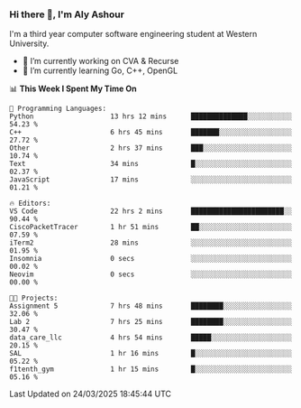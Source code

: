 ### Hi there 👋, I'm Aly Ashour
I'm a third year computer software engineering student at Western University.

- 🔭 I’m currently working on CVA & Recurse
- 🌱 I’m currently learning Go, C++, OpenGL

<!--START_SECTION:waka-->
📊 **This Week I Spent My Time On** 

```text
💬 Programming Languages: 
Python                   13 hrs 12 mins      ██████████████░░░░░░░░░░░   54.23 % 
C++                      6 hrs 45 mins       ███████░░░░░░░░░░░░░░░░░░   27.72 % 
Other                    2 hrs 37 mins       ███░░░░░░░░░░░░░░░░░░░░░░   10.74 % 
Text                     34 mins             █░░░░░░░░░░░░░░░░░░░░░░░░   02.37 % 
JavaScript               17 mins             ░░░░░░░░░░░░░░░░░░░░░░░░░   01.21 % 

🔥 Editors: 
VS Code                  22 hrs 2 mins       ███████████████████████░░   90.44 % 
CiscoPacketTracer        1 hr 51 mins        ██░░░░░░░░░░░░░░░░░░░░░░░   07.59 % 
iTerm2                   28 mins             ░░░░░░░░░░░░░░░░░░░░░░░░░   01.95 % 
Insomnia                 0 secs              ░░░░░░░░░░░░░░░░░░░░░░░░░   00.02 % 
Neovim                   0 secs              ░░░░░░░░░░░░░░░░░░░░░░░░░   00.00 % 

🐱‍💻 Projects: 
Assignment 5             7 hrs 48 mins       ████████░░░░░░░░░░░░░░░░░   32.06 % 
Lab 2                    7 hrs 25 mins       ████████░░░░░░░░░░░░░░░░░   30.47 % 
data_care_llc            4 hrs 54 mins       █████░░░░░░░░░░░░░░░░░░░░   20.15 % 
SAL                      1 hr 16 mins        █░░░░░░░░░░░░░░░░░░░░░░░░   05.22 % 
f1tenth_gym              1 hr 15 mins        █░░░░░░░░░░░░░░░░░░░░░░░░   05.16 % 
```


 Last Updated on 24/03/2025 18:45:44 UTC
<!--END_SECTION:waka-->
